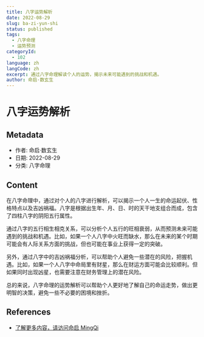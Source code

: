 ```yaml
---
title: 八字运势解析
date: 2022-08-29
slug: ba-zi-yun-shi
status: published
tags:
  - 八字命理
  - 运势预测
categoryId:
  - 102
language: zh
langCode: zh
excerpt: 通过八字命理解读个人的运势，揭示未来可能遇到的挑战和机遇。
author: 命启·数玄生
---
```


# 八字运势解析

## Metadata
- 作者: 命启·数玄生
- 日期: 2022-08-29
- 分类: 八字命理

## Content

在八字命理中，通过对个人的八字进行解析，可以揭示一个人一生的命运起伏、性格特点以及吉凶祸福。八字是根据出生年、月、日、时的天干地支组合而成，包含了四柱八字的阴阳五行属性。

通过八字的五行相生相克关系，可以分析个人五行的旺相衰弱，从而预测未来可能遇到的挑战和机遇。比如，如果一个人八字中火旺而缺水，那么在未来的某个时期可能会有人际关系方面的挑战，但也可能在事业上获得一定的突破。

另外，通过八字中的吉凶祸福分析，可以帮助个人避免一些潜在的风险，把握机遇。比如，如果一个人八字中命局里有财星，那么在财运方面可能会比较顺利。但如果同时出现凶星，也需要注意在财务管理上的潜在风险。

总的来说，八字命理的运势解析可以帮助个人更好地了解自己的命运走势，做出更明智的决策，避免一些不必要的困境和挫折。

## References
- [了解更多内容，请访问命启 MingQi](https://www.mingqi.me)